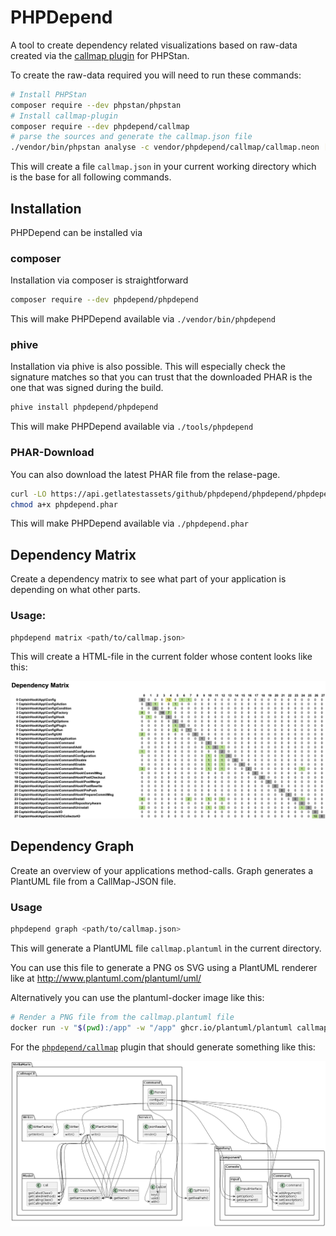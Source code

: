 # PHPDepend

A tool to create dependency related visualizations based on raw-data created via
the [callmap plugin](https://github.com/phpdepend/callmap) for PHPStan.

To create the raw-data required you will need to run these commands:

```bash
# Install PHPStan
composer require --dev phpstan/phpstan
# Install callmap-plugin
composer require --dev phpdepend/callmap
# parse the sources and generate the callmap.json file
./vendor/bin/phpstan analyse -c vendor/phpdepend/callmap/callmap.neon [path/to/your/sources]
```

This will create a file `callmap.json` in your current working directory which
is the base
for all following commands.

## Installation

PHPDepend can be installed via

### composer

Installation via composer is straightforward

```bash
composer require --dev phpdepend/phpdepend
```

This will make PHPDepend available via `./vendor/bin/phpdepend`

### phive

Installation via phive is also possible. This will especially check the
signature matches
so that you can trust that the downloaded PHAR is the one that was signed during
the build.

```bash
phive install phpdepend/phpdepend
```

This will make PHPDepend available via `./tools/phpdepend`

### PHAR-Download

You can also download the latest PHAR file from the relase-page.

```bash
curl -LO https://api.getlatestassets/github/phpdepend/phpdepend/phpdepend.phar
chmod a+x phpdepend.phar
```

This will make PHPDepend available via `./phpdepend.phar`

## Dependency Matrix

Create a dependency matrix to see what part of your application is depending on
what other parts.

### Usage:

```bash
phpdepend matrix <path/to/callmap.json>
```

This will create a HTML-file in the current folder whose content looks like
this:

![Example output](dependency-matrix.png)

## Dependency Graph

Create an overview of your applications method-calls.
Graph generates a PlantUML file from a CallMap-JSON file.

### Usage

```bash
phpdepend graph <path/to/callmap.json>
```

This will generate a PlantUML file `callmap.plantuml` in the current directory.

You can use this file to generate a PNG os SVG using a PlantUML renderer like at
http://www.plantuml.com/plantuml/uml/

Alternatively you can use the plantuml-docker image like this:

```bash
# Render a PNG file from the callmap.plantuml file
docker run -v "$(pwd):/app" -w "/app" ghcr.io/plantuml/plantuml callmap.plantuml
```

For the [`phpdepend/callmap`](https://github.com/phpdepend/callmap) plugin that should generate something like
this:

![Example output](callmap.png)
